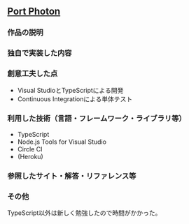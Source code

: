 ## [Port Photon](http://portphoton.herokuapp.com)

### 作品の説明

### 独自で実装した内容

### 創意工夫した点
+ Visual StudioとTypeScriptによる開発
+ Continuous Integrationによる単体テスト

### 利用した技術（言語・フレームワーク・ライブラリ等）
+ TypeScript
+ Node.js Tools for Visual Studio
+ Circle CI
+ (Heroku)

### 参照したサイト・解答・リファレンス等

### その他
TypeScript以外は新しく勉強したので時間がかかった。